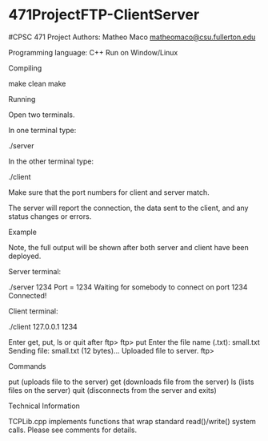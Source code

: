 # 471ProjectFTP-ClientServer


#CPSC 471 Project 
Authors:
Matheo Maco matheomaco@csu.fullerton.edu

Programming language: C++
Run on Window/Linux


Compiling


make clean
make


Running


Open two terminals.

In one terminal type:

./server <PORT NUMBER>

In the other terminal type:

./client <SERVER IP> <PORT NUMBER>

Make sure that the port numbers for
client and server match.

The server will report the connection,
the data sent to the client, and any
status changes or errors.


Example


Note, the full output will be shown
after both server and client have been
deployed.

Server terminal:

./server 1234
Port  = 1234
Waiting for somebody to connect on port 1234
Connected!


Client terminal:

./client 127.0.0.1 1234

Enter get, put, ls or quit after ftp>
ftp> put
Enter the file name (.txt): small.txt
Sending file: small.txt (12 bytes)...
Uploaded file to server.
ftp>


Commands 

put <filename> (uploads file <file name> to the server)
get <filename> (downloads file <file name> from the server)
ls (lists files on the server)
quit (disconnects from the server and exits)


Technical Information


TCPLib.cpp implements functions that wrap standard read()/write()
system calls. Please see comments for details. 
